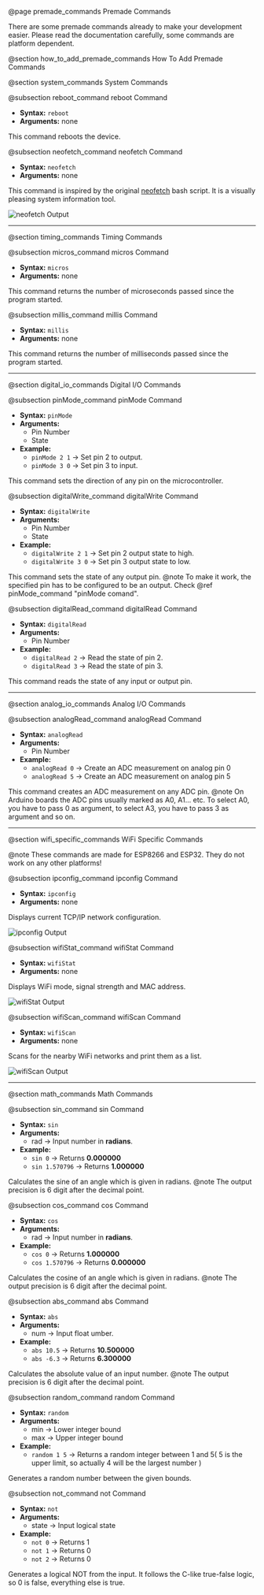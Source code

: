 @page premade_commands Premade Commands

There are some premade commands already to make your development easier. Please
read the documentation carefully, some commands are platform dependent.

@section how_to_add_premade_commands How To Add Premade Commands


@section system_commands System Commands

@subsection reboot_command reboot Command

* __Syntax:__ `reboot`
* __Arguments:__ none

This command reboots the device.

@subsection neofetch_command neofetch Command

* __Syntax:__ `neofetch`
* __Arguments:__ none

This command is inspired by the original [neofetch](https://github.com/dylanaraps/neofetch)
bash script. It is a visually pleasing system information tool.

![ neofetch Output ]( neofetch_output.png )

<hr>

@section timing_commands Timing Commands

@subsection micros_command micros Command

* __Syntax:__ `micros`
* __Arguments:__ none

This command returns the number of microseconds passed since the program started.

@subsection millis_command millis Command

* __Syntax:__ `millis`
* __Arguments:__ none

This command returns the number of milliseconds passed since the program started.

<hr>

@section digital_io_commands Digital I/O Commands

@subsection pinMode_command pinMode Command

* __Syntax:__ `pinMode`
* __Arguments:__
  * Pin Number
  * State
* __Example:__
  * `pinMode 2 1` -> Set pin 2 to output.
  * `pinMode 3 0` -> Set pin 3 to input.

This command sets the direction of any pin on the microcontroller.

@subsection digitalWrite_command digitalWrite Command

* __Syntax:__ `digitalWrite`
* __Arguments:__
  * Pin Number
  * State
* __Example:__
  * `digitalWrite 2 1` -> Set pin 2 output state to high.
  * `digitalWrite 3 0` -> Set pin 3 output state to low.

This command sets the state of any output pin.
@note To make it work, the specified pin has to be configured to be an output. Check @ref pinMode_command "pinMode comand".

@subsection digitalRead_command digitalRead Command

* __Syntax:__ `digitalRead`
* __Arguments:__
  * Pin Number
* __Example:__
  * `digitalRead 2` -> Read the state of pin 2.
  * `digitalRead 3` -> Read the state of pin 3.

This command reads the state of any input or output pin.

<hr>

@section analog_io_commands Analog I/O Commands

@subsection analogRead_command analogRead Command

* __Syntax:__ `analogRead`
* __Arguments:__
  * Pin Number
* __Example:__
  * `analogRead 0` -> Create an ADC measurement on analog pin 0
  * `analogRead 5` -> Create an ADC measurement on analog pin 5

This command creates an ADC measurement on any ADC pin.
@note On Arduino boards the ADC pins usually marked as A0, A1... etc. To select A0, you have to pass 0 as argument, to select A3, you have to pass 3 as argument and so on.

<hr>

@section wifi_specific_commands WiFi Specific Commands

@note These commands are made for ESP8266 and ESP32. They do not work on any other platforms!

@subsection ipconfig_command ipconfig Command

* __Syntax:__ `ipconfig`
* __Arguments:__ none

Displays current TCP/IP network configuration.

![ ipconfig Output ]( ipconfig_output.png )

@subsection wifiStat_command wifiStat Command

* __Syntax:__ `wifiStat`
* __Arguments:__ none

Displays WiFi mode, signal strength and MAC address.

![ wifiStat Output ]( wifiStat_output.png )

@subsection wifiScan_command wifiScan Command

* __Syntax:__ `wifiScan`
* __Arguments:__ none

Scans for the nearby WiFi networks and print them as a list.

![ wifiScan Output ]( wifiScan_output.png )

<hr>

@section math_commands Math Commands

@subsection sin_command sin Command

* __Syntax:__ `sin`
* __Arguments:__
  * rad -> Input number in __radians__.
* __Example:__
  * `sin 0` -> Returns __0.000000__
  * `sin 1.570796` -> Returns __1.000000__

Calculates the sine of an angle which is given in radians.
@note The output precision is 6 digit after the decimal point.

@subsection cos_command cos Command

* __Syntax:__ `cos`
* __Arguments:__
  * rad -> Input number in __radians__.
* __Example:__
  * `cos 0` -> Returns __1.000000__
  * `cos 1.570796` -> Returns __0.000000__

Calculates the cosine of an angle which is given in radians.
@note The output precision is 6 digit after the decimal point.

@subsection abs_command abs Command

* __Syntax:__ `abs`
* __Arguments:__
  * num -> Input float umber.
* __Example:__
  * `abs 10.5` -> Returns __10.500000__
  * `abs -6.3` -> Returns __6.300000__

Calculates the absolute value of an input number.
@note The output precision is 6 digit after the decimal point.

@subsection random_command random Command

* __Syntax:__ `random`
* __Arguments:__
  * min -> Lower integer bound
  * max -> Upper integer bound
* __Example:__
  * `random 1 5` -> Returns a random integer between 1 and 5( 5 is the upper limit, so actually 4 will be the largest number )

Generates a random number between the given bounds.

@subsection not_command not Command

* __Syntax:__ `not`
* __Arguments:__
  * state -> Input logical state
* __Example:__
  * `not 0` -> Returns 1
  * `not 1` -> Returns 0
  * `not 2` -> Returns 0

Generates a logical NOT from the input. It follows the C-like true-false logic, so 0 is false, everything else is true.
